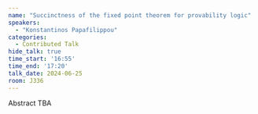 ```yaml
---
name: "Succinctness of the fixed point theorem for provability logic"
speakers:
  - "Konstantinos Papafilippou"
categories:
  - Contributed Talk
hide_talk: true
time_start: '16:55'
time_end: '17:20'
talk_date: 2024-06-25
room: J336
---
```


Abstract TBA
